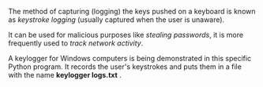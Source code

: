 The method of capturing (logging) the keys pushed on a keyboard is known as _keystroke logging_ (usually captured when the user is unaware).

It can be used for malicious purposes like _stealing passwords_, it is more frequently used to _track network activity_.

A keylogger for Windows computers is being demonstrated in this specific Python program. It records the user's keystrokes and puts them in a file with the name **keylogger logs.txt** .
